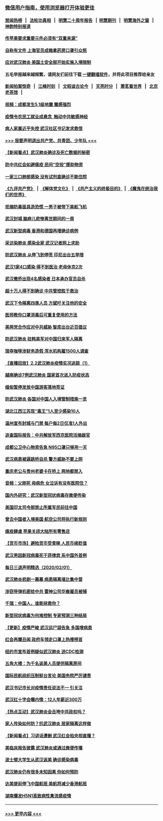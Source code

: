 ### [微信用户指南，使用浏览器打开体验更佳](https://github.com/gfw-breaker/banned-news1/blob/master/indexes/wechat-guide.md?t=0)
#### [禁闻热榜](热点新闻.md?t=0)  &nbsp;&nbsp;|&nbsp;&nbsp; [法轮功真相](https://github.com/gfw-breaker/truth/blob/master/README.md?t=0) &nbsp;&nbsp;|&nbsp;&nbsp; [明慧二十周年报告](https://github.com/gfw-breaker/mh-reports/blob/master/README.md?t=0) &nbsp;&nbsp;|&nbsp;&nbsp;[明慧期刊](https://github.com/gfw-breaker/mh-qikan) &nbsp;&nbsp;|&nbsp;&nbsp; [明慧海外之窗](https://github.com/gfw-breaker/mh-news/blob/master/README.md?t=0) &nbsp;&nbsp;|&nbsp;&nbsp; [神韵特别报道](https://github.com/gfw-breaker/mh-news/blob/master/shenyun.md?t=0)
#### [传苹果要求重要元件必须有“双重来源”](../pages/nsc413/n11839717.md?t=02030801) 
#### [自称有文件 上海官员成箱拿药房口罩引众怒](../pages/nsc413/n11839279.md?t=02030801) 
#### [应对武汉肺炎 美国土安全部开始实施入境限制](../pages/nsc413/n11839729.md?t=02030801) 
#### 五毛举报越来越频繁，请网友们前往下载 [一键翻墙软件](https://github.com/gfw-breaker/ssr-accounts)，并将此项目推荐给亲友
#### [新闻拍案惊奇](https://github.com/gfw-breaker/banned-news1/blob/master/pages/link4.md) &nbsp;&nbsp;|&nbsp;&nbsp; [江峰时刻](https://github.com/gfw-breaker/banned-news1/blob/master/pages/link4.md) &nbsp;&nbsp;|&nbsp;&nbsp; [文昭谈古论今](https://github.com/gfw-breaker/banned-news1/blob/master/pages/link4.md) &nbsp;&nbsp;|&nbsp;&nbsp; [天亮时分](https://github.com/gfw-breaker/banned-news1/blob/master/pages/link4.md) &nbsp;&nbsp;|&nbsp;&nbsp; [萧茗看世界](https://github.com/gfw-breaker/banned-news1/blob/master/pages/link4.md) &nbsp;&nbsp;|&nbsp;&nbsp; [北京老茶馆](https://github.com/gfw-breaker/banned-news1/blob/master/pages/link4.md) &nbsp;&nbsp;|&nbsp;&nbsp; 
#### [视频：成都发生5.1级地震 震感强烈](../pages/nsc413/n11839732.md?t=02030801) 
#### [疫情令农民工就业成悬念  触动中共敏感神经](../pages/nsc413/n11839625.md?t=02030801) 
#### [病人家属近乎失控 武汉社区书记发求救信](../pages/nsc413/n11839621.md?t=02030801) 
#### [>>> 我要声明退出共产党、共青团、少年队 <<<](https://github.com/begood0513/goodnews/blob/master/quit/letter.md) 
#### [【新闻看点】武汉肺炎确诊及死亡数据的秘密](../pages/nsc413/n11839539.md?t=02030801) 
#### [防中共红会如避瘟疫 民间“空投”援助物资](../pages/nsc413/n11839313.md?t=02030801) 
#### [一家三口肺部感染 没有试剂盒确诊不能住院](../pages/nsc413/n11839581.md?t=02030801) 
#### [《九评共产党》](https://github.com/begood0513/9ping.md/blob/master/README.md) &nbsp;|&nbsp; [《解体党文化》](../../../../jtdwh.md/blob/master/README.md)  &nbsp;|&nbsp; [《共产主义的终极目的》](../../../../gczydzjmd.md/blob/master/README.md) &nbsp;|&nbsp; [《魔鬼在统治我们的世界》](../../../../mgztzwmdsj.md/blob/master/README.md) 
#### [拒摘防毒面具造恐慌 一男子被带下美航飞机](../pages/nsc413/n11839455.md?t=02030801) 
#### [武汉封城 脑麻儿悲惨离世期间的一周](../pages/nsc413/n11839378.md?t=02030801) 
#### [武汉新型病毒 香港和德国再增确诊病例](../pages/nsc413/n11839381.md?t=02030801) 
#### [采访染肺炎 感染全家 武汉记者网上求助](../pages/nsc413/n11839411.md?t=02030801) 
#### [防武汉肺炎 从停飞到停签 印尼出台五举措](../pages/nsc413/n11839282.md?t=02030801) 
#### [武汉1家4口感染 得不到医治 老母休克2次](../pages/nsc413/n11839277.md?t=02030801) 
#### [武汉撤侨出现4名感染者 日本承办官员自杀](../pages/nsc413/n11839044.md?t=02030801) 
#### [超十万人得不到确诊 中共管控胜于救治](../pages/nsc413/n11838462.md?t=02030801) 
#### [武汉下令隔离四类人员 方斌吁关注他的安全](../pages/nsc413/n11838878.md?t=02030801) 
#### [医师教你口罩消毒后可重复使用的方法](../pages/nsc413/n11839225.md?t=02030801) 
#### [美两党合作应对中共威胁 智库出台近百倡议](../pages/nsc413/n11838437.md?t=02030801) 
#### [防武汉肺炎 驻韩美军对中国归来军人隔离](../pages/nsc413/n11838970.md?t=02030801) 
#### [瑞幸咖啡涉财务造假 浑水机构雇1500人调查](../pages/nsc413/n11838486.md?t=02030801) 
#### [【直播回放】2.2武汉肺炎疫情实况追踪（1）](../pages/nsc413/n11838871.md?t=02030801) 
#### [越南确诊7例武汉肺炎 国家首次进入防疫状态](../pages/nsc413/n11838860.md?t=02030801) 
#### [缅甸暂停发放中国游客落地签证](../pages/nsc413/n11838730.md?t=02030801) 
#### [防武汉肺炎 各国对中国人入境管制措施一览](../pages/nsc413/n11838726.md?t=02030801) 
#### [湖北江西江苏现“毒王”1人至少感染10人](../pages/nsc413/n11838670.md?t=02030801) 
#### [温州宣布封城与门禁 每户每2日仅准1人外出](../pages/nsc413/n11838748.md?t=02030801) 
#### [追查国际报告：中共解放军西京医院活摘器官](../pages/nsc413/n11838359.md?t=02030801) 
#### [成都公卫中心物资告急 N95口罩只够用一天](../pages/nsc413/n11834896.md?t=02030801) 
#### [武汉病患被逼跳桥自杀 警方威胁不要上网](../pages/nsc413/n11838521.md?t=02030801) 
#### [重庆老公与贵州老婆卡在桥上 两地都禁入](../pages/nsc413/n11838677.md?t=02030801) 
#### [音频：父刚死 母病危 女泣诉有没有医院住？](../pages/nsc413/n11838501.md?t=02030801) 
#### [国内外研究：武汉新型冠状病毒存粪便传染](../pages/nsc413/n11838353.md?t=02030801) 
#### [美国印太司令部禁止所属军民前往中国](../pages/nsc413/n11838418.md?t=02030801) 
#### [曾去中国者入境美国 航空公司将执行新规则](../pages/nsc413/n11838375.md?t=02030801) 
#### [瘟疫肆虐 苹果关闭大陆所有零售店](../pages/nsc413/n11838235.md?t=02030801) 
#### [【货币市场】避险货币受青睐 人民币续贬值](../pages/nsc413/n11838086.md?t=02030801) 
#### [武汉男因新冠病毒死于菲律宾 系中国外首例](../pages/nsc413/n11838247.md?t=02030801) 
#### [每日三退声明精选（2020/02/01）](../pages/nsc413/n11838281.md?t=02030801) 
#### [武汉肺炎悲剧一幕幕 病患隔离堪比集中营](../pages/nsc413/n11838047.md?t=02030801) 
#### [涉窃导弹机密给中共 雷神公司华裔雇员被捕](../pages/nsc413/n11838129.md?t=02030801) 
#### [千瑞：中国人，谁能拯救你？](../pages/nsc413/n11838069.md?t=02030801) 
#### [新型冠状病毒为何难控制 专家预测三种结局](../pages/nsc413/n11838002.md?t=02030801) 
#### [【更新】疫情严峻 武汉运尸袋告急 多国增病患](../pages/nsc413/n11801312.md?t=02030801) 
#### [红会再爆丑闻 政府车领走口罩上热搜榜首](../pages/nsc413/n11837825.md?t=02030801) 
#### [纽约市宣布首例疑似武汉肺炎 送CDC检测](../pages/nsc413/n11837852.md?t=02030801) 
#### [五角大楼：为千名返美人员提供隔离房间](../pages/nsc413/n11837831.md?t=02030801) 
#### [国际民航组织压制挺台言论 美国务院严厉谴责](../pages/nsc413/n11837791.md?t=02030801) 
#### [武汉书记市长对疫情责任说法不一 引关注](../pages/nsc413/n11837546.md?t=02030801) 
#### [武汉红十字会曝内情：12人年薪近300万](../pages/nsc413/n11837677.md?t=02030801) 
#### [【热点互动】武汉肺炎会击垮中共政权吗？](../pages/nsc413/n11837779.md?t=02030801) 
#### [家人传染如何防？抗武汉肺炎 居家隔离这样做](../pages/nsc413/n11837622.md?t=02030801) 
#### [【新闻看点】习讲话遭删 武汉红会掐央视直播？](../pages/nsc413/n11837573.md?t=02030801) 
#### [美临床报告披露 武汉肺炎或通过粪便传播](../pages/nsc413/n11837626.md?t=02030801) 
#### [波士顿大学生从武汉返美 确诊感染病毒](../pages/nsc413/n11837580.md?t=02030801) 
#### [武汉肺炎仍有很多未知因素 你如何预防](../pages/nsc413/n11837666.md?t=02030801) 
#### [达美提前停飞中国航班 美航将减少香港航班](../pages/nsc413/n11837649.md?t=02030801) 
#### [湖南爆发H5N1高致病性禽流感疫情](../pages/nsc413/n11837648.md?t=02030801) 

----
#### [ >>> 更早内容 <<< ](../indexes/nsc413-earlier.md)
